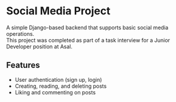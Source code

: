 # Social Media Project

A simple Django-based backend that supports basic social media operations.  
This project was completed as part of a task interview for a Junior Developer position at Asal.

## Features

- User authentication (sign up, login)
- Creating, reading, and deleting posts
- Liking and commenting on posts
